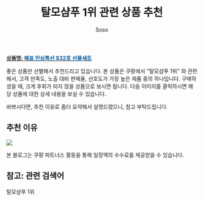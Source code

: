 ﻿---
layout: post
title:  "탈모샴푸 1위 관련 상품 추천"
author: Soso
categories: [ 디지털/가전]
tags: [탈모샴푸 1위]
image: https://ads-partners.coupang.com/image1/o27cvzQeTT5sZhBIo2nEfe6tB_0RNLt-aiFKQt4AT8_tHYoYyttJweocjVpMmz47_ckwyCI7CV9I7f3-2TttA-V25wbU1IqOaSZX26kSonq9-hnh24GX06zEPswZUISSZfA83LKI0e3Qthy8wcuQZoATdpZx1HpP8nquGmvzpZaAyw_-b5jypEFRYz4P32jhmXx6KmRCbpsh84CzEfXVcTRCjfYf9s5APObu1V0IokNjcNn2KvoVKSNU2Fy1I0fLx8n4ed9N9CYWMvsZOXFAatVyfAL0JMA= 
description: "쿠팡에서 탈모샴푸 1위 관련 상품으로 가장 고객 선호도가 높은 제품 중 하나입니다."
---

<a href="https://link.coupang.com/re/AFFSDP?lptag=AF5673682&pageKey=1958987069&itemId=20103802302&vendorItemId=71316294995&traceid=V0-153-1a705721b40ca1ea&requestid=20240206142902500259164422"><b>상품명: <font color='#01579B'>해표 안심특선 S32호 선물세트</font></b></a>

좋은 상품만 선별해서 추천드리고 있습니다.
본 상품은 쿠팡에서 "탈모샴푸 1위" 와 관련해서, 고객 만족도, 노출 대비 판매율, 선호도가 가장 높은 제품 중의 하나입니다.
구매하셨을 때, 크게 후회가 되지 않을 상품으로 보시면 됩니다. 
다음 이미지를 클릭하시면 해당 상품에 대한 상세 내용을 보실 수 있습니다.

바쁘시다면, 추천 이유로 좀더 요약해서 설명드렸으니, 참고 부탁드립니다.

## 추천 이유 

<a href="https://link.coupang.com/re/AFFSDP?lptag=AF5673682&pageKey=1958987069&itemId=20103802302&vendorItemId=71316294995&traceid=V0-153-1a705721b40ca1ea&requestid=20240206142902500259164422"><img src="https://thumbnail10.coupangcdn.com/thumbnails/remote/q89/image/retail/images/1546850209605462-9375cd0f-2bbe-4d17-8397-5013370c1e5c.jpg"></a> 

본 블로그는 쿠팡 파트너스 활동을 통해 일정액의 수수료를 제공받을 수 있습니다.

## 참고: 관련 검색어    
탈모샴푸 1위